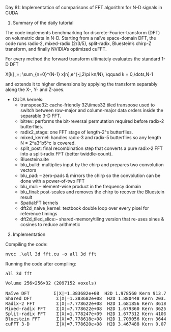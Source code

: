 Day 81: Implementation of comparisons of FFT algorithm for N-D signals in CUDA

1) Summary of the daily tutorial

The code implements benchmarking for discrete-Fourier-transform (DFT) on volumetric data in N-D. Starting from a naïve space-domain DFT, the code runs radix-2, mixed-radix (2/3/5), split-radix, Bluestein’s chirp-Z transform, and finally NVIDIA’s optimized cuFFT.

For every method the forward transform ultimately evaluates the standard 1-D DFT

X[k] \;=\; \sum_{n=0}^{N-1} x[n]\,e^{-j\,2\pi kn/N},
\qquad k = 0,\dots,N-1

and extends it to higher dimensions by applying the transform separably along the X-, Y- and Z-axes.

- CUDA kernels:
	- transpose32: cache-friendly 32\times32 tiled transpose used to switch between row-major and column-major data orders inside the separable 3-D FFT.
	- bitrev: performs the bit-reversal permutation required before radix-2 butterflies.
	- radix2_stage: one FFT stage of length-2^s butterflies.
	- mixed_kernel: handles radix-3 and radix-5 butterflies so any length N = 2^a3^b5^c is covered.
	- split_post: final recombination step that converts a pure radix-2 FFT into a split-radix FFT (better twiddle-count).
	- Bluestein:uite
	- blu_build: multiplies input by the chirp and prepares two convolution vectors
	- blu_pad: – zero-pads & mirrors the chirp so the convolution can be done with a power-of-two FFT
	- blu_mul: – element-wise product in the frequency domain
	- blu_final: post-scales and removes the chirp to recover the Bluestein result
	- Spatial:FT kernels
	- dft2d_naive_kernel: textbook double loop over every pixel for reference timings
	- dft2d_tiled_slice:– shared-memory/tiling version that re-uses sines & cosines to reduce arithmetic

2) Implementation

Compiling the code:

<pre>nvcc .\all_3d_fft.cu -o all_3d_fft</pre>

Running the code after compiling:

<pre>all_3d_fft</pre>

<pre>Volume 256×256×32 (2097152 voxels)

Naïve DFT         Σ|X|=1.383682e+08  H2D 1.978560 Kern 913.739563 D2H 3.687104 Total 919.405273 ms
Shared DFT         Σ|X|=1.383682e+08  H2D 1.880448 Kern 203.291611 D2H 3.951872 Total 209.123932 ms
Radix-2 FFT        Σ|X|=7.778622e+08  H2D 1.681856 Kern 3618.178223 D2H 0.089088 Total 3619.949219 ms
Mixed-radix FFT    Σ|X|=7.778622e+08  H2D 1.679360 Kern 3625.981934 D2H 0.169984 Total 3627.831299 ms
Split-radix FFT    Σ|X|=1.778247e+09  H2D 1.677312 Kern 4100.900879 D2H 0.052224 Total 4102.630371 ms
Bluestein FFT      Σ|X|=7.778618e+08  H2D 1.709056 Kern 36443.343750 D2H 0.138240 Total 36445.191406 ms
cuFFT 3-D          Σ|X|=7.778620e+08  H2D 3.467488 Kern 0.073728  D2H 0.000000 Total 3.541216 ms</pre>